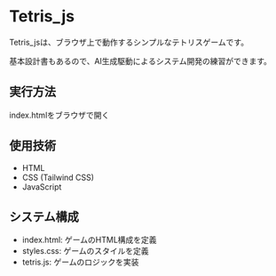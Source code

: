 # Tetris_js

Tetris_jsは、ブラウザ上で動作するシンプルなテトリスゲームです。

基本設計書もあるので、AI生成駆動によるシステム開発の練習ができます。

## 実行方法
index.htmlをブラウザで開く

## 使用技術
- HTML
- CSS (Tailwind CSS)
- JavaScript

## システム構成
- index.html: ゲームのHTML構成を定義
- styles.css: ゲームのスタイルを定義
- tetris.js: ゲームのロジックを実装

